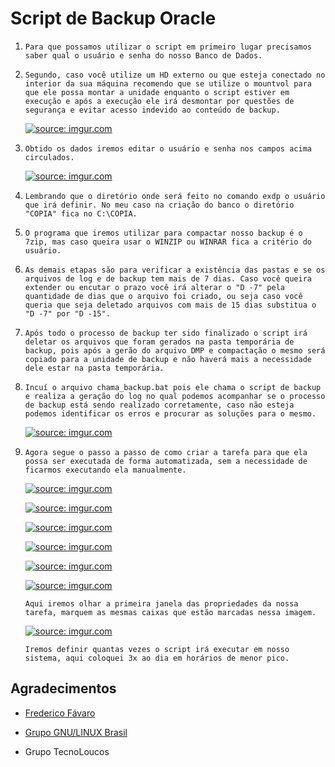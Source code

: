 # Script de Backup Oracle

1. `Para que possamos utilizar o script em primeiro lugar precisamos saber qual o usuário e senha do nosso Banco de Dados.`

2. `Segundo, caso você utilize um HD externo ou que esteja conectado no interior da sua máquina recomendo que se utilize o mountvol para que ele possa montar a unidade enquanto o script estiver em execução e após a execução ele irá desmontar por questões de segurança e evitar acesso indevido ao conteúdo de backup.`

   <a href="https://i.imgur.com/jIksjjk"><img src="https://i.imgur.com/jIksjjk.png" title="source: imgur.com" /></a>
  

3. `Obtido os dados iremos editar o usuário e senha nos campos acima circulados.`

   <a href="https://i.imgur.com/Ufjay5R"><img src="https://i.imgur.com/Ufjay5R.png" title="source: imgur.com" /></a>

4. `Lembrando que o diretório onde será feito no comando exdp o usuário que irá definir. No meu caso na criação do banco o diretório "COPIA" fica no C:\COPIA.`

5. `O programa que iremos utilizar para compactar nosso backup é o 7zip, mas caso queira usar o WINZIP ou WINRAR fica a critério do usuário.`

6. `As demais etapas são para verificar a existência das pastas e se os arquivos de log e de backup tem mais de 7 dias. Caso você queira extender ou encutar o prazo você irá alterar o "D -7" pela quantidade de dias que o arquivo foi criado, ou seja caso você queria que seja deletado arquivos com mais de 15 dias substitua o "D -7" por "D -15".`

7. `Após todo o processo de backup ter sido finalizado o script irá deletar os arquivos que foram gerados na pasta temporária de backup, pois após a gerão do arquivo DMP e compactação o mesmo será copiado para a unidade de backup e não haverá mais a necessidade dele estar na pasta temporária.`

8. `Incuí o arquivo chama_backup.bat pois ele chama o script de backup e realiza a geração do log no qual podemos acompanhar se o processo de backup está sendo realizado corretamente, caso não esteja podemos identificar os erros e procurar as soluções para o mesmo.`

   <a href="https://i.imgur.com/SXilqYa"><img src="https://i.imgur.com/SXilqYa.png" title="source: imgur.com" /></a>

9. `Agora segue o passo a passo de como criar a tarefa para que ela possa ser executada de forma automatizada, sem a necessidade de ficarmos executando ela manualmente.`

   <a href="https://i.imgur.com/jgXwyCP"><img src="https://i.imgur.com/jgXwyCP.png" title="source: imgur.com" /></a>

   <a href="https://i.imgur.com/oCIc4Y1"><img src="https://i.imgur.com/oCIc4Y1.png" title="source: imgur.com" /></a>

   <a href="https://i.imgur.com/uSX3xWI"><img src="https://i.imgur.com/uSX3xWI.png" title="source: imgur.com" /></a>

   <a href="https://i.imgur.com/arAsvsO"><img src="https://i.imgur.com/arAsvsO.png" title="source: imgur.com" /></a>

   <a href="https://i.imgur.com/OuIZ2IC"><img src="https://i.imgur.com/OuIZ2IC.png" title="source: imgur.com" /></a>

   <a href="https://imgur.com/sbLXWoB"><img src="https://i.imgur.com/sbLXWoB.png" title="source: imgur.com" /></a>

   `Aqui iremos olhar a primeira janela das propriedades da nossa tarefa, marquem as mesmas caixas que estão marcadas nessa imagem.`

   <a href="https://i.imgur.com/arAsvsO"><img src="https://i.imgur.com/arAsvsO.png" title="source: imgur.com" /></a>

   `Iremos definir quantas vezes o script irá executar em nosso sistema, aqui coloquei 3x ao dia em horários de menor pico.`



## Agradecimentos

- [Frederico Fávaro](https://github.com/FredericoFavaro)

- [Grupo GNU/LINUX Brasil](http://gnulinuxbrasil.com.br/)
- Grupo TecnoLoucos
